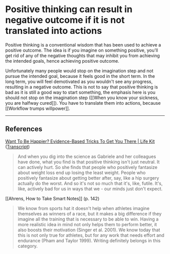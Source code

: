 # Positive thinking can result in negative outcome if it is not translated into actions
Positive thinking is a conventional wisdom that has been used to achieve a positive outcome. The idea is if you imagine on something positive, you'll get rid of any of the negative thoughts that may inhibit you from achieving the intended goals, hence achieving positive outcome.

Unfortunately many people would stop on the imagination step and not pursue the intended goal, because it feels good in the short term. In the long term, you will feel demotivated as you wouldn't see any progress, resulting in a negative outcome. This is not to say that positive thinking is bad as it is still a good way to start something, the emphasis here is you should not stop on the imagination step ([[When you know your sickness, you are halfway cured]]). You have to translate them into actions, because [[Workflow trumps willpower]].

---
## References
[Want To Be Happier? Evidence-Based Tricks To Get You There | Life Kit](https://www.npr.org/2020/06/02/867905101/want-to-be-happier-evidence-based-tricks-to-get-you-there) ([Transcript](https://www.npr.org/transcripts/867905101))
> And when you dig into the science as Gabriele and her colleagues have done, what you find is that positive thinking isn't just neutral. It can actively hurt. So she finds that people who positively fantasize about weight loss end up losing the least weight. People who positively fantasize about getting better after, say, like a hip surgery actually do the worst. And so it's not so much that it's, like, futile. It's, like, actively bad for us in ways that we - our minds just don't expect.

[[Ahrens, How to Take Smart Notes]] (p. 142)
> We know from sports hat it doesn't help when athletes imagine themselves as winners of a race, but it makes a big difference if they imagine all the training that is necessary to be able to win. Having a more realistic idea in mind not only helps them to perform better, it also boosts their motivation (Singer et al. 2001). We know today that this is not only true for athletes, but for any work that needs effort and endurance (Pham and Taylor 1999). Writing definitely belongs in this category.

<!-- #evergreen #habit #thinking -->

<!-- {BearID:FFD41C74-63C9-461F-92A9-93582C639F8D-464-0000E418AC230686} -->
